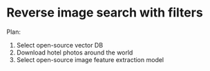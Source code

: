 # Reverse image search with filters

Plan:
1. Select open-source vector DB
2. Download hotel photos around the world
3. Select open-source image feature extraction model

